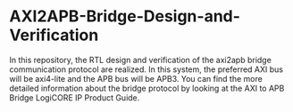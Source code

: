 # AXI2APB-Bridge-Design-and-Verification
In this repository, the RTL design and verification of the axi2apb bridge communication protocol are realized. In this system, the preferred AXI bus will be axi4-lite and the APB bus will be APB3. You can find the more detailed information about the bridge protocol by looking at the AXI to APB Bridge LogiCORE IP Product Guide. 
